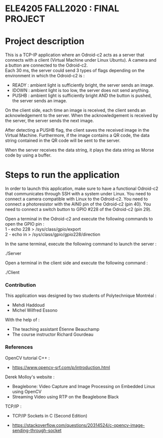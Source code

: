 # ELE4205 FALL2020 : FINAL PROJECT 

# Project description

This is a TCP-IP application where an Odroid-c2 acts as a server that connects with a client (Virtual Machine under Linux Ubuntu). A camera and a button are connected to the Odroid-c2. <br/>
Each 30 ms, the server could send 3 types of flags depending on the environment in which the Odroid-c2 is :
- READY : ambient light is sufficiently bright, the server sends an image.
- IDOWN : ambient light is too low, the server does not send anything.
- PUSHB : ambient light is sufficiently bright AND the button is pushed, the server sends an image.

On the client side, each time an image is received, the client sends an acknowledgement to the server. When the acknowledgement is received by the server, the server sends the next image.

After detecting a PUSHB flag, the client saves the received image in the Virtual Machine. Furthermore, if the image contains a QR code, the data string contained in the QR code will be sent to the server.

When the server receives the data string, it plays the data string as Morse code by using a buffer.

# Steps to run the application

In order to launch this application, make sure to have a functional Odroid-c2 that communicates through SSH with a system under Linux.
You need to connect a camera compatible with Linux to the Odroid-c2. 
You need to connect a photoresistor with the AIN0 pin of the Odroid-c2 (pin 40).
You need to connect a switch button to GPIO #228 of the Odroid-c2 (pin 29).

Open a terminal in the Odroid-c2 and execute the following commands to open the GPIO pin : <br/>
1 - echo 228 > /sys/class/gpio/export <br/>
2 - echo in > /sys/class/gpio/gpio228/direction

In the same terminal, execute the following command to launch the server :

./Server

Open a terminal in the client side and execute the following command :

./Client

### Contribution
This application was designed by two students of Polytechnique Montréal :
- Mehdi Haddoud
- Michel Wilfred Essono

With the help of :
- The teaching assistant Étienne Beauchamp
- The course instructor Richard Gourdeau

### References
OpenCV tutorial C++ :
- https://www.opencv-srf.com/p/introduction.html


Derek Molloy's website :
- Beaglebone: Video Capture and Image Processing on Embedded Linux
  using OpenCV
- Streaming Video using RTP on the Beaglebone Black

TCP/IP :
- TCP/IP Sockets in C (Second Edition)

- https://stackoverflow.com/questions/20314524/c-opencv-image-sending-through-socket
